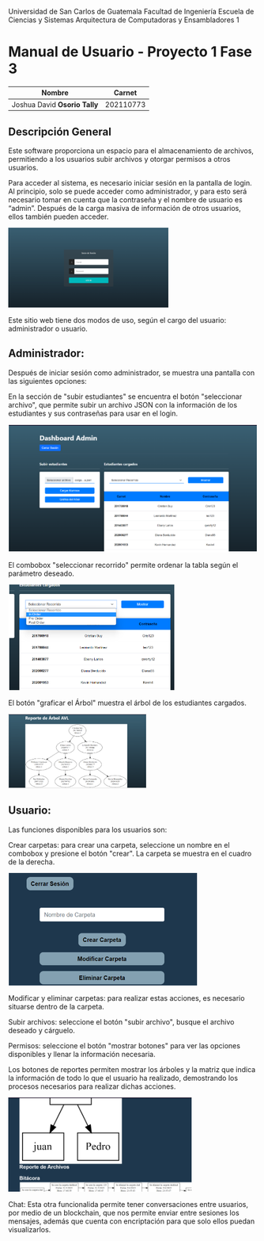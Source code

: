 Universidad de San Carlos de Guatemala
Facultad de Ingeniería
Escuela de Ciencias y Sistemas
Arquitectura de Computadoras y Ensambladores 1

# Manual de Usuario - Proyecto 1 Fase 3

| Nombre | Carnet |  
| ------ | ------ |  
| Joshua David **Osorio Tally** | 202110773 |  

## Descripción General
Este software proporciona un espacio para el almacenamiento de archivos, permitiendo a los usuarios subir archivos y otorgar permisos a otros usuarios.  

 
Para acceder al sistema, es necesario iniciar sesión en la pantalla de login. Al principio, solo se puede acceder como administrador, y para esto será necesario tomar en cuenta que la contraseña y el nombre de usuario es “admin”. Después de la carga masiva de información de otros usuarios, ellos también pueden acceder. 

![Arquitectura](https://github.com/Joshua0926/EDD_1S2023_PY_202110773/blob/main/EDD_Proyecto1_Fase2/loginedd.PNG)

Este sitio web tiene dos modos de uso, según el cargo del usuario: administrador o usuario. 

## Administrador: 

Después de iniciar sesión como administrador, se muestra una pantalla con las siguientes opciones: 

En la sección de "subir estudiantes" se encuentra el botón "seleccionar archivo", que permite subir un archivo JSON con la información de los estudiantes y sus contraseñas para usar en el login. 

![Arquitectura](https://github.com/Joshua0926/EDD_1S2023_PY_202110773/blob/main/EDD_Proyecto1_Fase2/dashboard.PNG)

El combobox "seleccionar recorrido" permite ordenar la tabla según el parámetro deseado. 

![Arquitectura](https://github.com/Joshua0926/EDD_1S2023_PY_202110773/blob/main/EDD_Proyecto1_Fase2/combobox.PNG)

El botón "graficar el Árbol" muestra el árbol de los estudiantes cargados. 

![Arquitectura](https://github.com/Joshua0926/EDD_1S2023_PY_202110773/blob/main/EDD_Proyecto1_Fase2/graficar.PNG)

## Usuario: 

Las funciones disponibles para los usuarios son: 


Crear carpetas: para crear una carpeta, seleccione un nombre en el combobox y presione el botón "crear". La carpeta se muestra en el cuadro de la derecha.

![Arquitectura](https://github.com/Joshua0926/EDD_1S2023_PY_202110773/blob/main/EDD_Proyecto1_Fase2/carpetas.PNG)


Modificar y eliminar carpetas: para realizar estas acciones, es necesario situarse dentro de la carpeta. 

Subir archivos: seleccione el botón "subir archivo", busque el archivo deseado y cárguelo. 

 
Permisos: seleccione el botón "mostrar botones" para ver las opciones disponibles y llenar la información necesaria. 


Los botones de reportes permiten mostrar los árboles y la matriz que indica la información de todo lo que el usuario ha realizado, demostrando los procesos necesarios para realizar dichas acciones. 

![Arquitectura](https://github.com/Joshua0926/EDD_1S2023_PY_202110773/blob/main/EDD_Proyecto1_Fase2/reportes.PNG)

Chat:
Esta otra funcionalida permite tener conversaciones entre usuarios, por medio de un blockchain, que nos permite enviar entre sesiones los mensajes, además que cuenta con encriptación para que solo ellos puedan visualizarlos.
